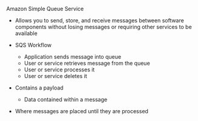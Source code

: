Amazon Simple Queue Service

- Allows you to send, store, and receive messages between software components without losing messages or requiring other services to be available
- SQS Workflow
    
    - Application sends message into queue
    - User or service retrieves message from the queue
    - User or service processes it
    - User or service deletes it
- Contains a payload
    
    - Data contained within a message
- Where messages are placed until they are processed